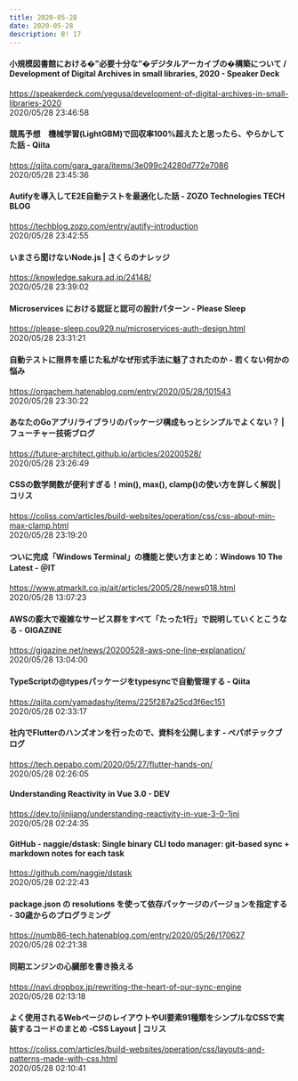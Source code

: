 ```yaml
---
title: 2020-05-28
date: 2020-05-28
description: B! 17
---
```


#### 小規模図書館における�”必要十分な”�デジタルアーカイブの�構築について / Development of Digital Archives in small libraries, 2020 - Speaker Deck
https://speakerdeck.com/yegusa/development-of-digital-archives-in-small-libraries-2020<br>
2020/05/28 23:46:58<br>


#### 競馬予想　機械学習(LightGBM)で回収率100%超えたと思ったら、やらかしてた話 - Qiita
https://qiita.com/gara_gara/items/3e099c24280d772e7086<br>
2020/05/28 23:45:36<br>


#### Autifyを導入してE2E自動テストを最適化した話 - ZOZO Technologies TECH BLOG
https://techblog.zozo.com/entry/autify-introduction<br>
2020/05/28 23:42:55<br>


#### いまさら聞けないNode.js | さくらのナレッジ
https://knowledge.sakura.ad.jp/24148/<br>
2020/05/28 23:39:02<br>


#### Microservices における認証と認可の設計パターン - Please Sleep
https://please-sleep.cou929.nu/microservices-auth-design.html<br>
2020/05/28 23:31:21<br>


#### 自動テストに限界を感じた私がなぜ形式手法に魅了されたのか - 若くない何かの悩み
https://orgachem.hatenablog.com/entry/2020/05/28/101543<br>
2020/05/28 23:30:22<br>


#### あなたのGoアプリ/ライブラリのパッケージ構成もっとシンプルでよくない？ | フューチャー技術ブログ
https://future-architect.github.io/articles/20200528/<br>
2020/05/28 23:26:49<br>


#### CSSの数学関数が便利すぎる！min(), max(), clamp()の使い方を詳しく解説 | コリス
https://coliss.com/articles/build-websites/operation/css/css-about-min-max-clamp.html<br>
2020/05/28 23:19:20<br>


#### ついに完成「Windows Terminal」の機能と使い方まとめ：Windows 10 The Latest - ＠IT
https://www.atmarkit.co.jp/ait/articles/2005/28/news018.html<br>
2020/05/28 13:07:23<br>


#### AWSの膨大で複雑なサービス群をすべて「たった1行」で説明していくとこうなる - GIGAZINE
https://gigazine.net/news/20200528-aws-one-line-explanation/<br>
2020/05/28 13:04:00<br>


#### TypeScriptの@typesパッケージをtypesyncで自動管理する - Qiita
https://qiita.com/yamadashy/items/225f287a25cd3f6ec151<br>
2020/05/28 02:33:17<br>


#### 社内でFlutterのハンズオンを行ったので、資料を公開します - ペパボテックブログ
https://tech.pepabo.com/2020/05/27/flutter-hands-on/<br>
2020/05/28 02:26:05<br>


#### Understanding Reactivity in Vue 3.0 - DEV
https://dev.to/jinjiang/understanding-reactivity-in-vue-3-0-1jni<br>
2020/05/28 02:24:35<br>


#### GitHub - naggie/dstask: Single binary CLI todo manager: git-based sync + markdown notes for each task
https://github.com/naggie/dstask<br>
2020/05/28 02:22:43<br>


#### package.json の resolutions を使って依存パッケージのバージョンを指定する - 30歳からのプログラミング
https://numb86-tech.hatenablog.com/entry/2020/05/26/170627<br>
2020/05/28 02:21:38<br>


#### 同期エンジンの心臓部を書き換える
https://navi.dropbox.jp/rewriting-the-heart-of-our-sync-engine<br>
2020/05/28 02:13:18<br>


#### よく使用されるWebページのレイアウトやUI要素91種類をシンプルなCSSで実装するコードのまとめ -CSS Layout | コリス
https://coliss.com/articles/build-websites/operation/css/layouts-and-patterns-made-with-css.html<br>
2020/05/28 02:10:41<br>


